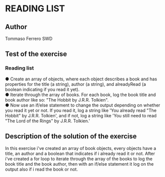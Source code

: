 # READING LIST

## Author

Tommaso Ferrero SWD

## Test of the exercise

### Reading list

● Create an array of objects, where each object describes a book and has properties for the title (a string), author (a string), and alreadyRead (a boolean indicating if you read it yet).  
● Iterate through the array of books. For each book, log the book title and book author like so: "The Hobbit by J.R.R. Tolkien".  
● Now use an if/else statement to change the output depending on whether you read it yet or not. If you read it, log a string like 'You already read "The Hobbit" by J.R.R. Tolkien', and if not, log a string like 'You still need to read "The Lord of the Rings" by J.R.R. Tolkien.'

## Description of the solution of the exercise

In this exercise i've created an array of book objects, every objects have a title, an author and a boolean that indicates if i already read it or not. After i've created a for loop to iterate through the array of the books to log the book title and the book author, then with an if/else statement it log on the output also if i read the book or not.
